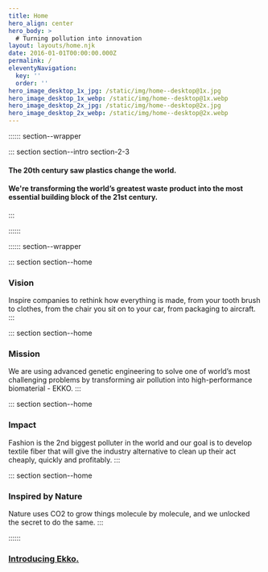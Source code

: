```yaml
---
title: Home
hero_align: center
hero_body: >
  # Turning pollution into innovation
layout: layouts/home.njk
date: 2016-01-01T00:00:00.000Z
permalink: /
eleventyNavigation:
  key: ''
  order: ''
hero_image_desktop_1x_jpg: /static/img/home--desktop@1x.jpg
hero_image_desktop_1x_webp: /static/img/home--desktop@1x.webp
hero_image_desktop_2x_jpg: /static/img/home--desktop@2x.jpg
hero_image_desktop_2x_webp: /static/img/home--desktop@2x.webp
---
```


:::::: section--wrapper

::: section section--intro section-2-3
  #### The 20th century saw plastics change the world.
  #### We're transforming the world’s greatest waste product into the most essential building block of the 21st century.
:::

::::::

:::::: section--wrapper

::: section section--home
  ### Vision
  Inspire companies to rethink how everything is made, from your tooth brush to clothes, from the chair you sit on to your car, from packaging to aircraft.
:::

::: section section--home
  ### Mission
  We are using advanced genetic engineering to solve one of world’s most challenging problems by transforming air pollution into high-performance biomaterial - EKKO.
:::

::: section section--home
  ### Impact
  Fashion is the 2nd biggest polluter in the world and our goal is to develop textile fiber that will give the industry alternative to clean up their act cheaply, quickly and profitably.
:::

::: section section--home
  ### Inspired by Nature
  Nature uses CO2 to grow things molecule by molecule, and we unlocked the secret to do the same.
:::

::::::

<a href="/ekko.html" class="callout callout--large">
  <h3>Introducing <span>Ekko<span>.</span></span></h3>
</a>
